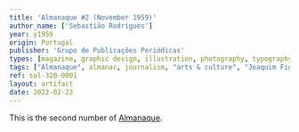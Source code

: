 ```yaml
---
title: 'Almanaque #2 (November 1959)'
author_name: ['Sebastião Rodrigues']
year: y1959
origin: Portugal
publisher: 'Grupo de Publicações Periódicas'
types: [magazine, graphic design, illustration, photography, typography]
tags: ["Almanaque", almanac, journalism, "arts & culture", "Joaquim Figueiredo Magalhães"]
ref: sol-320-0001
layout: artifact
date: 2022-02-22
---
```

<p>This is the second number of <a class="text-cat-link publisher" href="/tags/almanaque/">Almanaque</a>.</p>
